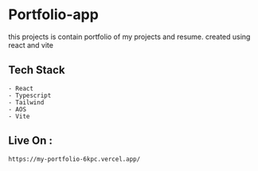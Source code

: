 # Portfolio-app

this projects is contain portfolio of my projects and resume. created using react and vite

## Tech Stack
```
- React
- Typescript
- Tailwind
- AOS
- Vite
```

## Live On :
```
https://my-portfolio-6kpc.vercel.app/
```

<!-- ## Project Setup

```sh
npm install
```

### Compile and Hot-Reload for Development

```sh
npm run dev
```

### Compile and Minify for Production

```sh
npm run build
``` -->
